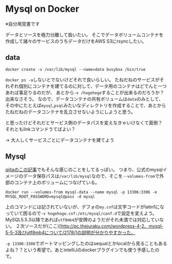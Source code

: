 # Mysql on Docker
※自分用覚書です

データとソースを極力分離して扱いたい。
そこでデータボリュームコンテナを作成して諸々のサービスのうちデータだけをAWS S3にrsyncしたい。

## data
```
docker create -v /var/lib/mysql --name=data busybox /bin/true
```
`docker ps -a`しないとでないけどそれで良いらしい。
たねだねのサービスがそれぞれ個別にコンテナを建てるのに対して、データ用のコンテナはどでんと一つあれば事足りるのだが、
あとから`-v /hogehoge`することが出来るのだろうか？
出来なさそう。
なので、データコンテナの共有ボリュームは`data`のみとして、その中にたとえば`mysql`,`psql`みたいなディレクトリを作成することで、あとからたねだねのデータコンテナを乱立させないようにしようと思う。

と思ったけどそれだとサービス側のデータパスを変えなきゃいけなくて面倒？
それともlinkコマンドうてばよい？

-> 大人しくサービスごとにデータコンテナを建てよう

## Mysql

[qiitaのこの記事]( http://qiita.com/baster/items/32a66766cbfd28e63a6b )でもそんな感じのことをしてるっぽい。
つまり、公式のmysqlイメージのデータ保存パスは`/var/lib/mysql`なので、そこを`--volumes-from`で外部のコンテナ上のボリュームにつなげている。

```
docker run --volumes-from mysql-data --name mysql -p 13306:3306 -e MYSQL_ROOT_PASSWORD=mysql@pass -d mysql
```
上のコマンドには記されていないが、デフォの`my.cnf`は文字コードがlatin1になっていて困るので`-v hogehoge.cnf:/etc/mysql/conf.d`で設定を変えよう。
MySQL5.5.3以降であれば`utf8mb4`が安牌のようだがそれ未満では対応していない。
２次ソースだが(ここ)[http://pc.thejuraku.com/wordpress-4-2、mysql-5-5-3及びutf8mb4について/2178/]の説明が分かりやすかった。


`-p 13306:3306`でポートマッピングしたのはsequalとかlocalから見ることもあるよね？？という希望で。あとintelliJのdockerプラグインでも使う予感したので。


